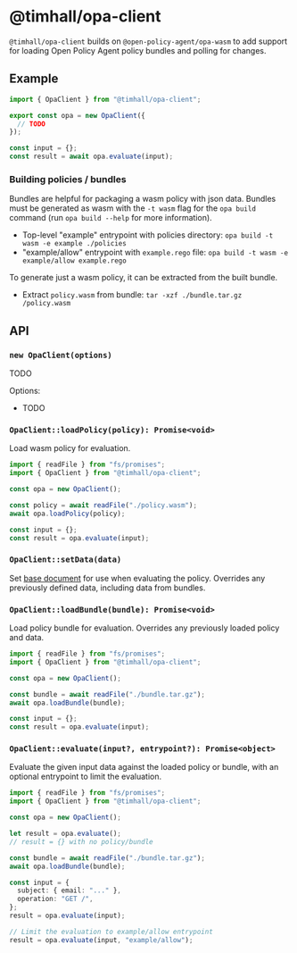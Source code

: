 # @timhall/opa-client

`@timhall/opa-client` builds on `@open-policy-agent/opa-wasm` to add support for loading Open Policy Agent policy bundles and polling for changes.

## Example

```ts
import { OpaClient } from "@timhall/opa-client";

export const opa = new OpaClient({
  // TODO
});

const input = {};
const result = await opa.evaluate(input);
```

### Building policies / bundles

Bundles are helpful for packaging a wasm policy with json data. Bundles must be generated as wasm with the `-t wasm` flag for the `opa build` command (run `opa build --help` for more information).

- Top-level "example" entrypoint with policies directory: `opa build -t wasm -e example ./policies`
- "example/allow" entrypoint with `example.rego` file: `opa build -t wasm -e example/allow example.rego`

To generate just a wasm policy, it can be extracted from the built bundle.

- Extract `policy.wasm` from bundle: `tar -xzf ./bundle.tar.gz /policy.wasm`

## API

### `new OpaClient(options)`

TODO

Options:

- TODO

### `OpaClient::loadPolicy(policy): Promise<void>`

Load wasm policy for evaluation.

```ts
import { readFile } from "fs/promises";
import { OpaClient } from "@timhall/opa-client";

const opa = new OpaClient();

const policy = await readFile("./policy.wasm");
await opa.loadPolicy(policy);

const input = {};
const result = opa.evaluate(input);
```

### `OpaClient::setData(data)`

Set [base document](https://www.openpolicyagent.org/docs/latest/philosophy/#the-opa-document-model) for use when evaluating the policy. Overrides any previously defined data, including data from bundles.

### `OpaClient::loadBundle(bundle): Promise<void>`

Load policy bundle for evaluation. Overrides any previously loaded policy and data.

```ts
import { readFile } from "fs/promises";
import { OpaClient } from "@timhall/opa-client";

const opa = new OpaClient();

const bundle = await readFile("./bundle.tar.gz");
await opa.loadBundle(bundle);

const input = {};
const result = opa.evaluate(input);
```

### `OpaClient::evaluate(input?, entrypoint?): Promise<object>`

Evaluate the given input data against the loaded policy or bundle, with an optional entrypoint to limit the evaluation.

```ts
import { readFile } from "fs/promises";
import { OpaClient } from "@timhall/opa-client";

const opa = new OpaClient();

let result = opa.evaluate();
// result = {} with no policy/bundle

const bundle = await readFile("./bundle.tar.gz");
await opa.loadBundle(bundle);

const input = {
  subject: { email: "..." },
  operation: "GET /",
};
result = opa.evaluate(input);

// Limit the evaluation to example/allow entrypoint
result = opa.evaluate(input, "example/allow");
```
